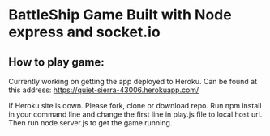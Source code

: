# BattleShip Game Built with Node express and socket.io

## How to play game: 
Currently working on getting the app deployed to Heroku. Can be found at this address: https://quiet-sierra-43006.herokuapp.com/

If Heroku site is down. Please fork, clone or download repo. Run npm install in your command line and change the first line in play.js file to local host url.  Then run node server.js to get the game running. 